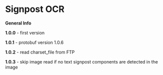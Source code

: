 # Signpost OCR

**General Info**

**1.0.0**
    - first version
    
**1.0.1**
    - protobuf version 1.0.6
    
**1.0.2**
    - read charset_file from FTP
    
**1.0.3**
    - skip image read if no text signpost components are detected in the image